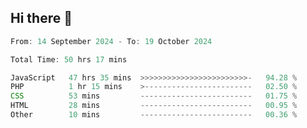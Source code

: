 ## Hi there 👋
<!--START_SECTION:Muni-->

```Javascript
From: 14 September 2024 - To: 19 October 2024

Total Time: 50 hrs 17 mins

JavaScript   47 hrs 35 mins  >>>>>>>>>>>>>>>>>>>>>>>>-   94.28 %
PHP          1 hr 15 mins    >------------------------   02.50 %
CSS          53 mins         -------------------------   01.75 %
HTML         28 mins         -------------------------   00.95 %
Other        10 mins         -------------------------   00.36 %
```

<!--END_SECTION:Muni-->
